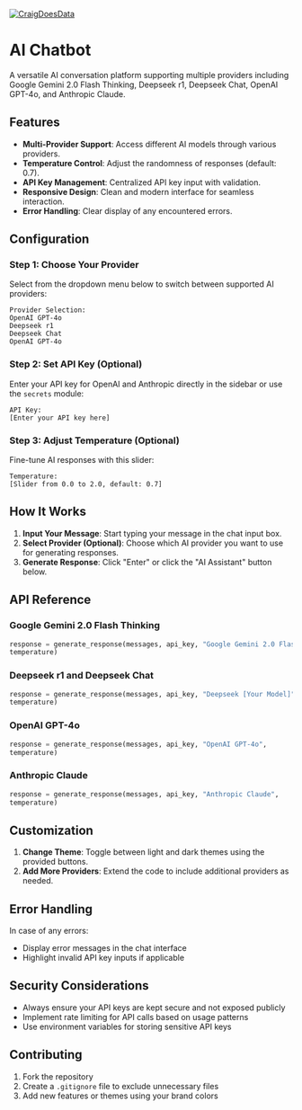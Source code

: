 [![CraigDoesData][logo]][link]

[logo]: https://github.com/thecraigd/Python_SQL/raw/master/img/logo.png
[link]: https://www.craigdoesdata.com/

# AI Chatbot

A versatile AI conversation platform supporting multiple providers 
including Google Gemini 2.0 Flash Thinking, Deepseek r1, Deepseek Chat, OpenAI 
GPT-4o, and Anthropic Claude.

## Features

- **Multi-Provider Support**: Access different AI models through various 
providers.
- **Temperature Control**: Adjust the randomness of responses (default: 
0.7).
- **API Key Management**: Centralized API key input with validation.
- **Responsive Design**: Clean and modern interface for seamless 
interaction.
- **Error Handling**: Clear display of any encountered errors.

## Configuration

### Step 1: Choose Your Provider
Select from the dropdown menu below to switch between supported AI 
providers:

```
Provider Selection:
OpenAI GPT-4o
Deepseek r1
Deepseek Chat
OpenAI GPT-4o
```

### Step 2: Set API Key (Optional)
Enter your API key for OpenAI and Anthropic directly in the sidebar or use 
the `secrets` module:

```
API Key:
[Enter your API key here]
```

### Step 3: Adjust Temperature (Optional)
Fine-tune AI responses with this slider:

```
Temperature:
[Slider from 0.0 to 2.0, default: 0.7]
```

## How It Works

1. **Input Your Message**: Start typing your message in the chat input 
box.
2. **Select Provider (Optional)**: Choose which AI provider you want 
to use for generating responses.
3. **Generate Response**: Click "Enter" or click the "AI Assistant" button 
below.

## API Reference

### Google Gemini 2.0 Flash Thinking
```python
response = generate_response(messages, api_key, "Google Gemini 2.0 Flash Thinking", 
temperature)
```

### Deepseek r1 and Deepseek Chat
```python
response = generate_response(messages, api_key, "Deepseek [Your Model]", 
temperature)
```

### OpenAI GPT-4o
```python
response = generate_response(messages, api_key, "OpenAI GPT-4o", 
temperature)
```

### Anthropic Claude
```python
response = generate_response(messages, api_key, "Anthropic Claude", 
temperature)
```

## Customization

1. **Change Theme**: Toggle between light and dark themes using the 
provided buttons.
2. **Add More Providers**: Extend the code to include additional providers 
as needed.

## Error Handling

In case of any errors:
- Display error messages in the chat interface
- Highlight invalid API key inputs if applicable

## Security Considerations

- Always ensure your API keys are kept secure and not exposed publicly
- Implement rate limiting for API calls based on usage patterns
- Use environment variables for storing sensitive API keys

## Contributing

1. Fork the repository
2. Create a `.gitignore` file to exclude unnecessary files
3. Add new features or themes using your brand colors
